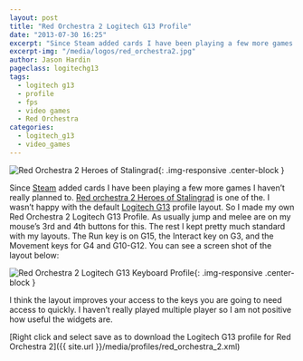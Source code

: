 ```yaml
---
layout: post
title: "Red Orchestra 2 Logitech G13 Profile"
date: "2013-07-30 16:25"
excerpt: "Since Steam added cards I have been playing a few more games I haven’t really planned to. Red orchestra 2 Heroes of Stalingrad is one of the. I wasn’t happy with the default Logitech G13 profile layout."
excerpt-img: "/media/logos/red_orchestra2.jpg"
author: Jason Hardin
pageclass: logitechg13
tags:
  - logitech g13
  - profile
  - fps
  - video games
  - Red Orchestra
categories:
  - logitech_g13
  - video_games
---
```

![Red Orchestra 2 Heroes of Stalingrad]({{site.url}}/media/logos/red_orchestra2.jpg){: .img-responsive  .center-block }

Since [Steam](http://store.steampowered.com/) added cards I have been playing a few more games I haven’t really planned to. [Red orchestra 2 Heroes of Stalingrad](http://www.heroesofstalingrad.com/) is one of the. I wasn’t happy with the default [Logitech G13](http://gaming.logitech.com/en-us/product/g13-advanced-gameboard) profile layout. So I made my own Red Orchestra 2 Logitech G13 Profile. As usually jump and melee are on my mouse’s 3rd and 4th buttons for this. The rest I kept pretty much standard with my layouts. The Run key is on G15, the Interact key on G3, and the Movement keys for G4 and G10-G12. You can see a screen shot of the layout below:

![Red Orchestra 2 Logitech G13 Keyboard Profile]({{site.url}}/media/profiles/red_orchestra_2_keyboard_layout.png){: .img-responsive  .center-block }

I think the layout improves your access to the keys you are going to need access to quickly. I haven’t really played multiple player so I am not positive how useful the widgets are.

[Right click and select save as to download the Logitech G13 profile for Red Orchestra 2]({{ site.url }}/media/profiles/red_orchestra_2.xml)
